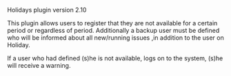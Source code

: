 Holidays plugin version 2.10

This plugin allows users to register that they are not available for  a certain period or regardless of period.
Additionally a backup user must be defined who will be informed about all new/running issues ,in addition to the user on Holiday.

If a user who had defined (s)he is not available, logs on to the system, (s)he will receive a warning.
